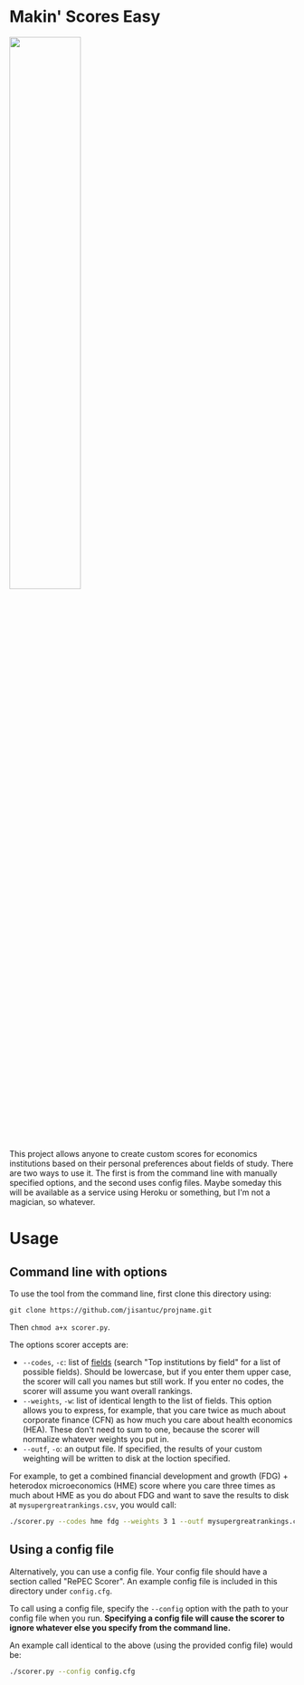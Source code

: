 Makin' Scores Easy
========

<img src="http://www.interviewmagazine.com/files/2008/11/21/img-martin-scorsese_14532014334.jpg" height="50%" width="50%"/>

This project allows anyone to create custom scores for economics institutions based on their personal preferences about fields of study. There are two ways to use it. The first is from the command line with manually specified options, and the second uses config files. Maybe someday this will be available as a service using Heroku or something, but I'm not a magician, so whatever.

# Usage

## Command line with options

To use the tool from the command line, first clone this directory using:

`git clone https://github.com/jisantuc/projname.git`

Then `chmod a+x scorer.py`.

The options scorer accepts are:

- `--codes`, `-c`: list of [fields](https://ideas.repec.org/top/) (search "Top institutions by field" for a list of possible fields). Should be lowercase, but if you enter them upper case, the scorer will call you names but still work. If you enter no codes, the scorer will assume you want overall rankings.
- `--weights`, `-w`: list of identical length to the list of fields. This option allows you to express, for example, that you care twice as much about corporate finance (CFN) as how much you care about health economics (HEA). These don't need to sum to one, because the scorer will normalize whatever weights you put in.
- `--outf`, `-o`: an output file. If specified, the results of your custom weighting will be written to disk at the loction specified.

For example, to get a combined financial development and growth (FDG) + heterodox microeconomics (HME) score where you care three times as much about HME as you do about FDG and want to save the results to disk at `mysupergreatrankings.csv`, you would call:

```bash
./scorer.py --codes hme fdg --weights 3 1 --outf mysupergreatrankings.csv
```

## Using a config file

Alternatively, you can use a config file. Your config file should have a section called "RePEC Scorer". An example config file is included in this directory under `config.cfg`.

To call using a config file, specify the `--config` option with the path to your config file when you run. **Specifying a config file will cause the scorer to ignore whatever else you specify from the command line.**

An example call identical to the above (using the provided config file) would be:

```bash
./scorer.py --config config.cfg
```
